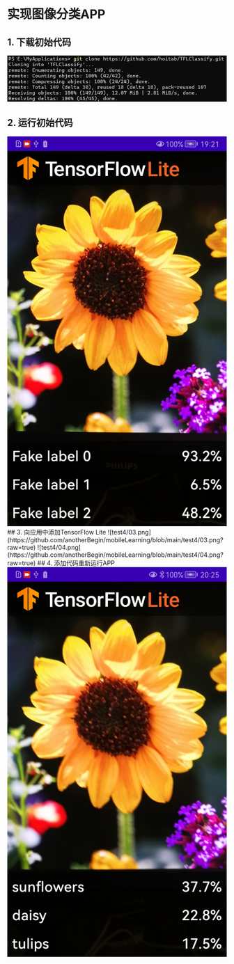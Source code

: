 # 实现图像分类APP
## 1. 下载初始代码
![test4/01.png](https://github.com/anotherBegin/mobileLearning/blob/main/test4/01.png?raw=true)
## 2. 运行初始代码
<img src="https://github.com/anotherBegin/mobileLearning/blob/main/test4/02.jpg" width="600">
## 3. 向应用中添加TensorFlow Lite
![test4/03.png](https://github.com/anotherBegin/mobileLearning/blob/main/test4/03.png?raw=true)
![test4/04.png](https://github.com/anotherBegin/mobileLearning/blob/main/test4/04.png?raw=true)
## 4.  添加代码重新运行APP
<img src="https://github.com/anotherBegin/mobileLearning/blob/main/test4/05.jpg" width="600">
